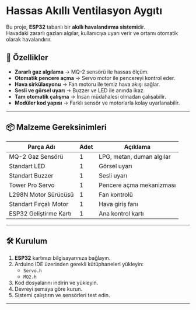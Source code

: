 # Hassas Akıllı Ventilasyon Aygıtı

Bu proje, **ESP32** tabanlı bir **akıllı havalandırma sistemi**dir.  
Havadaki zararlı gazları algılar, kullanıcıya uyarı verir ve ortamı otomatik olarak havalandırır.  

## 📌 Özellikler
- **Zararlı gaz algılama** → MQ-2 sensörü ile hassas ölçüm.
- **Otomatik pencere açma** → Servo motor ile pencereyi kontrol eder.
- **Hava sirkülasyonu** → Fan motoru ile temiz hava akışı sağlar.
- **Sesli ve görsel uyarı** → Buzzer ve LED ile anında ikaz.
- **Tam otomatik çalışma** → İnsan müdahalesi olmadan çalışabilir.
- **Modüler kod yapısı** → Farklı sensör ve motorlarla kolay uyarlanabilir.

---

## 📦 Malzeme Gereksinimleri
| Parça Adı               | Adet | Açıklama |
|-------------------------|------|----------|
| MQ-2 Gaz Sensörü        | 1    | LPG, metan, duman algılar |
| Standart LED            | 1    | Görsel uyarı |
| Standart Buzzer         | 1    | Sesli uyarı |
| Tower Pro Servo         | 1    | Pencere açma mekanizması |
| L298N Motor Sürücüsü    | 1    | Fan kontrolü |
| Standart Fırçalı Motor  | 1    | Hava giriş fanı |
| ESP32 Geliştirme Kartı  | 1    | Ana kontrol kartı |

---

## 🛠 Kurulum
1. **ESP32** kartınızı bilgisayarınıza bağlayın.
2. Arduino IDE üzerinden gerekli kütüphaneleri yükleyin:
   - `Servo.h`
   - `MQ2.h`
3. Kod dosyalarını indirin ve yükleyin.
4. Devreyi şemaya göre kurun.
5. Sistemi çalıştırın ve sensörleri test edin.

---
